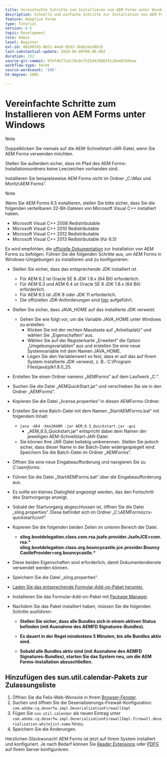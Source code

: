 ```yaml
---
title: Vereinfachte Schritte zum Installieren von AEM Forms unter Windows
description: Schnelle und einfache Schritte zur Installation von AEM Forms unter Windows
feature: Adaptive Forms
type: Tutorial
version: 6.5
topic: Development
role: Admin
level: Beginner
exl-id: 80288765-0b51-44a9-95d3-3bdb2da38615
last-substantial-update: 2020-06-09T00:00:00Z
duration: 132
source-git-commit: 9fef4b77a2c70c8cf525d42686f4120e481945ee
workflow-type: tm+mt
source-wordcount: '545'
ht-degree: 100%

---
```


# Vereinfachte Schritte zum Installieren von AEM Forms unter Windows

>[!NOTE]
>
>Doppelklicken Sie niemals auf die AEM-Schnellstart-JAR-Datei, wenn Sie AEM Forms verwenden möchten.
>
>Stellen Sie außerdem sicher, dass im Pfad des AEM Forms-Installationsordners keine Leerzeichen vorhanden sind.
>
>Installieren Sie beispielsweise AEM Forms nicht im Ordner „C:\Max und Moritz\AEM Forms“.

>[!NOTE]
>
>Wenn Sie AEM Forms 6.5 installieren, stellen Sie bitte sicher, dass Sie die folgenden verteilbaren 32-Bit-Dateien von Microsoft Visual C++ installiert haben.
>
>* Microsoft Visual C++ 2008 Redistributable
>* Microsoft Visual C++ 2010 Redistributable
>* Microsoft Visual C++ 2012 Redistributable
>* Microsoft Visual C++ 2013 Redistributable (für 6.5)

Es wird empfohlen, die [offizielle Dokumentation](https://helpx.adobe.com/de/experience-manager/6-3/forms/using/installing-configuring-aem-forms-osgi.html) zur Installation von AEM Forms zu befolgen. Führen Sie die folgenden Schritte aus, um AEM Forms in Windows-Umgebungen zu installieren und zu konfigurieren:

* Stellen Sie sicher, dass das entsprechende JDK installiert ist.
   * Für AEM 6.2 ist Oracle SE 8 JDK 1.8.x (64 Bit) erforderlich.
   * Für AEM 6.3 und AEM 6.4 ist Oracle SE 8 JDK 1.8.x (64 Bit) erforderlich.
   * Für AEM 6.5 ist JDK 8 oder JDK 11 erforderlich.
   * Die offiziellen JDK-Anforderungen sind [hier](https://experienceleague.adobe.com/docs/experience-manager-65/deploying/introduction/technical-requirements.html?lang=de) aufgeführt.
* Stellen Sie sicher, dass JAVA_HOME auf das installierte JDK verweist.
   * Gehen Sie wie folgt vor, um die Variable JAVA_HOME unter Windows zu erstellen:
      * Klicken Sie mit der rechten Maustaste auf „Arbeitsplatz“ und wählen Sie „Eigenschaften“ aus.
      * Wählen Sie auf der Registerkarte „Erweitert“ die Option „Umgebungsvariablen“ aus und erstellen Sie eine neue Systemvariable mit dem Namen JAVA_HOME.
      * Legen Sie den Variablenwert so fest, dass er auf das auf Ihrem System installierte JDK verweist, z. B.: C:\Program Files\java\jdk1.8.0_25.

* Erstellen Sie einen Ordner namens „AEMForms“ auf dem Laufwerk „C:“.
* Suchen Sie die Datei „AEMQuickStart.jar“ und verschieben Sie sie in den Ordner „AEMForms“.
* Kopieren Sie die Datei „license.properties“ in diesen AEMForms-Ordner.
* Erstellen Sie eine Batch-Datei mit dem Namen „StartAEMForms.bat“ mit folgendem Inhalt:
   * `java -d64 -Xmx2048M -jar AEM_6.5_Quickstart.jar -gui`
      * „AEM_6.5_Quickstart.jar“ entspricht dabei dem Namen der jeweiligen AEM-Schnellstart-JAR-Datei.
   * Sie können Ihre JAR-Datei beliebig umbenennen. Stellen Sie jedoch sicher, dass dieser Name in der Batch-Datei widergespiegelt wird. Speichern Sie die Batch-Datei im Ordner „AEMForms“.

* Öffnen Sie eine neue Eingabeaufforderung und navigieren Sie zu _C:\aemforms_.

* Führen Sie die Datei „StartAEMForms.bat“ über die Eingabeaufforderung aus.

* Es sollte ein kleines Dialogfeld angezeigt werden, das den Fortschritt des Startvorgangs anzeigt.

* Sobald der Startvorgang abgeschlossen ist, öffnen Sie die Datei „sling.properties“. Diese befindet sich im Ordner „C:\AEMForms\crx-quickstart\conf“.

* Kopieren Sie die folgenden beiden Zeilen im unteren Bereich der Datei.
   * **sling.bootdelegation.class.com.rsa.jsafe.provider.JsafeJCE=com.rsa.&#42;** **sling.bootdelegation.class.org.bouncycastle.jce.provider.BouncyCastleProvider=org.bouncycastle.&#42;**
* Diese beiden Eigenschaften sind erforderlich, damit Dokumentendienste verwendet werden können.
* Speichern Sie die Datei „sling.properties“.
* [Laden Sie das entsprechende Formular-Add-on-Paket herunter.](https://experienceleague.adobe.com/docs/experience-manager-release-information/aem-release-updates/forms-updates/aem-forms-releases.html?lang=de)
* Installieren Sie das Formular-Add-on-Paket mit [Package Manager](http://localhost:4502/crx/packmgr/index.jsp).
* Nachdem Sie das Paket installiert haben, müssen Sie die folgenden Schritte ausführen:

   * **Stellen Sie sicher, dass alle Bundles sich in einem aktiven Status befinden (mit Ausnahme des AEMFD Signatures-Bundles).**
   * **Es dauert in der Regel mindestens 5 Minuten, bis alle Bundles aktiv sind.**

   * **Sobald alle Bundles aktiv sind (mit Ausnahme des AEMFD Signatures-Bundles), starten Sie das System neu, um die AEM Forms-Installation abzuschließen.**

## Hinzufügen des sun.util.calendar-Pakets zur Zulassungsliste

1. Öffnen Sie die Felix-Web-Wonsole in Ihrem [Browser-Fenster](http://localhost:4502/system/console/configMgr).
1. Suchen und öffnen Sie die Deserialisierungs-Firewall-Konfiguration: `com.adobe.cq.deserfw.impl.DeserializationFirewallImpl`
1. Fügen Sie `sun.util.calendar` als neuen Eintrag unter `com.adobe.cq.deserfw.impl.DeserializationFirewallImpl.firewall.deserialization.whitelist.name` hinzu.
1. Speichern Sie die Änderungen.

Herzlichen Glückwunsch! AEM Forms ist jetzt auf Ihrem System installiert und konfiguriert.
Je nach Bedarf können Sie [Reader Extensions](https://experienceleague.adobe.com/docs/experience-manager-learn/forms/document-services/configuring-reader-extension-osgi.html?lang=de) oder [PDFG](https://experienceleague.adobe.com/docs/experience-manager-65/forms/install-aem-forms/osgi-installation/install-configure-document-services.html?lang=de) auf Ihrem Server konfigurieren.
